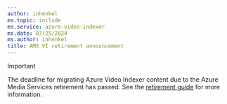 ```yaml
---
author: inhenkel
ms.topic: include 
ms.service: azure-video-indexer
ms.date: 07/25/2024
ms.author: inhenkel
title: AMS VI retirement announcement
---
```


> [!IMPORTANT]
> The deadline for migrating Azure Video Indexer content due to the Azure Media Services retirement has passed. See the [retirement guide](../retirement/azure-video-indexer-ams-retirement-guide.md) for more information.
